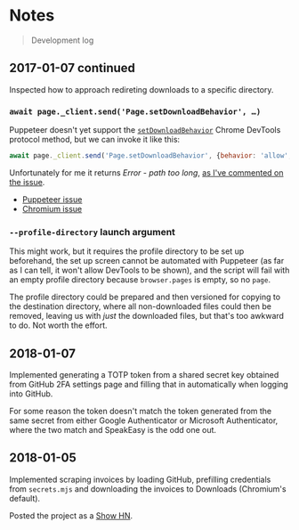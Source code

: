 # Notes

> Development log

## 2017-01-07 continued

Inspected how to approach redireting downloads to a specific directory.

### `await page._client.send('Page.setDownloadBehavior', …)`

Puppeteer doesn't yet support the
[`setDownloadBehavior`](https://chromedevtools.github.io/devtools-protocol/tot/Page/#method-setDownloadBehavior)
Chrome DevTools protocol method, but we can invoke it like this:

```js
await page._client.send('Page.setDownloadBehavior', {behavior: 'allow', downloadPath: './'})
```

Unfortunately for me it returns *Error - path too long*,
[as I've commented on the issue](https://github.com/GoogleChrome/puppeteer/issues/299#issuecomment-355829205).

- [Puppeteer issue](https://github.com/GoogleChrome/puppeteer/issues/299)
- [Chromium issue](https://bugs.chromium.org/p/chromium/issues/detail?id=696481)

### `--profile-directory` launch argument

This might work, but it requires the profile directory to be set up beforehand, the set up screen cannot be
automated with Puppeteer (as far as I can tell, it won't allow DevTools to be shown), and the script will fail
with an empty profile directory because `browser.pages` is empty, so no `page`.

The profile directory could be prepared and then versioned for copying to the destination directory, where
all non-downloaded files could then be removed, leaving us with *just* the downloaded files, but that's too
awkward to do. Not worth the effort.

## 2018-01-07

Implemented generating a TOTP token from a shared secret key obtained from GitHub 2FA settings page and
filling that in automatically when logging into GitHub.

For some reason the token doesn't match the token generated from the same secret from either
Google Authenticator or Microsoft Authenticator, where the two match and SpeakEasy is the odd one out.

## 2018-01-05

Implemented scraping invoices by loading GitHub, prefilling credentials from `secrets.mjs` and downloading
the invoices to Downloads (Chromium's default).

Posted the project as a [Show HN](https://news.ycombinator.com/item?id=16081655).
